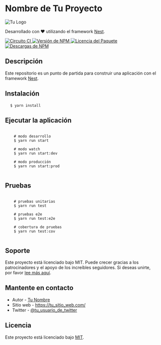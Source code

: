 <h1>Nombre de Tu Proyecto</h1>

<img src="tu_logo.png" alt="Tu Logo" />

<p>Desarrollado con ❤️ utilizando el framework <a href="https://nestjs.com/" target="_blank">Nest</a>.</p>

<p>
  <a href="tu_enlace_de_circuito_ci" target="_blank">
    <img src="tu_imagen_de_circuito_ci" alt="Circuito CI">
  </a>
  <a href="tu_enlace_de_npm" target="_blank">
    <img src="tu_imagen_de_npm" alt="Versión de NPM">
  </a>
  <a href="tu_enlace_de_npm" target="_blank">
    <img src="tu_imagen_de_npm" alt="Licencia del Paquete">
  </a>
  <a href="tu_enlace_de_npm" target="_blank">
    <img src="tu_imagen_de_npm" alt="Descargas de NPM">
  </a>
</p>

<h2>Descripción</h2>

<p>Este repositorio es un punto de partida para construir una aplicación con el framework <a href="https://nestjs.com/" target="_blank">Nest</a>.</p>

<h2>Instalación</h2>

<pre>
  <code>$ yarn install</code>
</pre>

<h2>Ejecutar la aplicación</h2>

<pre>
  <code>
    # modo desarrollo
    $ yarn run start

    # modo watch
    $ yarn run start:dev

    # modo producción
    $ yarn run start:prod
  </code>
</pre>

<h2>Pruebas</h2>

<pre>
  <code>
    # pruebas unitarias
    $ yarn run test

    # pruebas e2e
    $ yarn run test:e2e

    # cobertura de pruebas
    $ yarn run test:cov
  </code>
</pre>

<h2>Soporte</h2>

<p>Este proyecto está licenciado bajo MIT. Puede crecer gracias a los patrocinadores y el apoyo de los increíbles seguidores. Si deseas unirte, por favor <a href="https://docs.nestjs.com/support" target="_blank">lee más aquí</a>.</p>

<h2>Mantente en contacto</h2>

<ul>
  <li>Autor - <a href="https://tu_sitio_web.com" target="_blank">Tu Nombre</a></li>
  <li>Sitio web - <a href="https://tu_sitio_web.com" target="_blank">https://tu_sitio_web.com/</a></li>
  <li>Twitter - <a href="https://twitter.com/tu_usuario_de_twitter" target="_blank">@tu_usuario_de_twitter</a></li>
</ul>

<h2>Licencia</h2>

<p>Este proyecto está licenciado bajo <a href="LICENSE" target="_blank">MIT</a>.</p>
